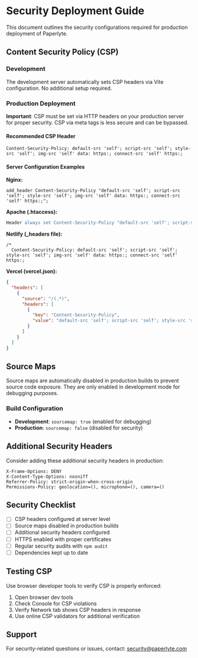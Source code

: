 # Security Deployment Guide

This document outlines the security configurations required for production deployment of Paperlyte.

## Content Security Policy (CSP)

### Development

The development server automatically sets CSP headers via Vite configuration. No additional setup required.

### Production Deployment

**Important**: CSP must be set via HTTP headers on your production server for proper security. CSP via meta tags is less secure and can be bypassed.

#### Recommended CSP Header

```
Content-Security-Policy: default-src 'self'; script-src 'self'; style-src 'self'; img-src 'self' data: https:; connect-src 'self' https:;
```

#### Server Configuration Examples

**Nginx:**

```nginx
add_header Content-Security-Policy "default-src 'self'; script-src 'self'; style-src 'self'; img-src 'self' data: https:; connect-src 'self' https:;";
```

**Apache (.htaccess):**

```apache
Header always set Content-Security-Policy "default-src 'self'; script-src 'self'; style-src 'self'; img-src 'self' data: https:; connect-src 'self' https:;"
```

**Netlify (\_headers file):**

```
/*
  Content-Security-Policy: default-src 'self'; script-src 'self'; style-src 'self'; img-src 'self' data: https:; connect-src 'self' https:;
```

**Vercel (vercel.json):**

```json
{
  "headers": [
    {
      "source": "/(.*)",
      "headers": [
        {
          "key": "Content-Security-Policy",
          "value": "default-src 'self'; script-src 'self'; style-src 'self'; img-src 'self' data: https:; connect-src 'self' https:;"
        }
      ]
    }
  ]
}
```

## Source Maps

Source maps are automatically disabled in production builds to prevent source code exposure. They are only enabled in development mode for debugging purposes.

### Build Configuration

- **Development**: `sourcemap: true` (enabled for debugging)
- **Production**: `sourcemap: false` (disabled for security)

## Additional Security Headers

Consider adding these additional security headers in production:

```
X-Frame-Options: DENY
X-Content-Type-Options: nosniff
Referrer-Policy: strict-origin-when-cross-origin
Permissions-Policy: geolocation=(), microphone=(), camera=()
```

## Security Checklist

- [ ] CSP headers configured at server level
- [ ] Source maps disabled in production builds
- [ ] Additional security headers configured
- [ ] HTTPS enabled with proper certificates
- [ ] Regular security audits with `npm audit`
- [ ] Dependencies kept up to date

## Testing CSP

Use browser developer tools to verify CSP is properly enforced:

1. Open browser dev tools
2. Check Console for CSP violations
3. Verify Network tab shows CSP headers in response
4. Use online CSP validators for additional verification

## Support

For security-related questions or issues, contact: security@paperlyte.com
